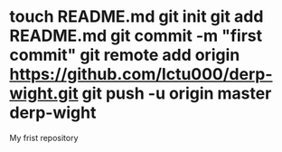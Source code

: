 touch README.md
git init
git add README.md
git commit -m "first commit"
git remote add origin https://github.com/lctu000/derp-wight.git
git push -u origin master
derp-wight
==========

My frist repository
